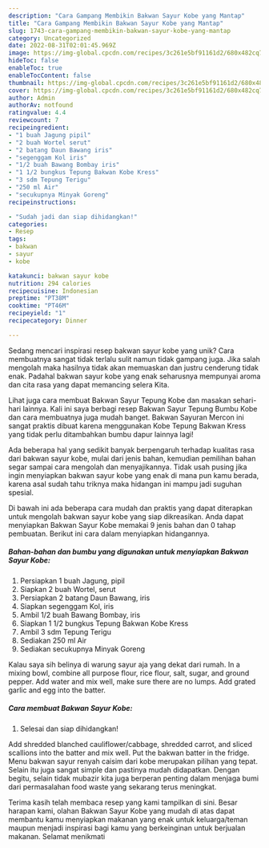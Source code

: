 ```yaml
---
description: "Cara Gampang Membikin Bakwan Sayur Kobe yang Mantap"
title: "Cara Gampang Membikin Bakwan Sayur Kobe yang Mantap"
slug: 1743-cara-gampang-membikin-bakwan-sayur-kobe-yang-mantap
category: Uncategorized
date: 2022-08-31T02:01:45.969Z
image: https://img-global.cpcdn.com/recipes/3c261e5bf91161d2/680x482cq70/bakwan-sayur-kobe-foto-resep-utama.jpg
hideToc: false
enableToc: true
enableTocContent: false
thumbnail: https://img-global.cpcdn.com/recipes/3c261e5bf91161d2/680x482cq70/bakwan-sayur-kobe-foto-resep-utama.jpg
cover: https://img-global.cpcdn.com/recipes/3c261e5bf91161d2/680x482cq70/bakwan-sayur-kobe-foto-resep-utama.jpg
author: Admin
authorAv: notfound
ratingvalue: 4.4
reviewcount: 7
recipeingredient:
- "1 buah Jagung pipil"
- "2 buah Wortel serut"
- "2 batang Daun Bawang iris"
- "segenggam Kol iris"
- "1/2 buah Bawang Bombay iris"
- "1 1/2 bungkus Tepung Bakwan Kobe Kress"
- "3 sdm Tepung Terigu"
- "250 ml Air"
- "secukupnya Minyak Goreng"
recipeinstructions:

- "Sudah jadi dan siap dihidangkan!"
categories:
- Resep
tags:
- bakwan
- sayur
- kobe

katakunci: bakwan sayur kobe 
nutrition: 294 calories
recipecuisine: Indonesian
preptime: "PT38M"
cooktime: "PT46M"
recipeyield: "1"
recipecategory: Dinner

---
```





Sedang mencari inspirasi resep bakwan sayur kobe yang unik? Cara membuatnya sangat tidak terlalu sulit namun tidak gampang juga. Jika salah mengolah maka hasilnya tidak akan memuaskan dan justru cenderung tidak enak. Padahal bakwan sayur kobe yang enak seharusnya mempunyai aroma dan cita rasa yang dapat memancing selera Kita.





Lihat juga cara membuat Bakwan Sayur Tepung Kobe dan masakan sehari-hari lainnya. Kali ini saya berbagi resep Bakwan Sayur Tepung Bumbu Kobe dan cara membuatnya juga mudah banget. Bakwan Sayuran Mercon ini sangat praktis dibuat karena menggunakan Kobe Tepung Bakwan Kress yang tidak perlu ditambahkan bumbu dapur lainnya lagi!

Ada beberapa hal yang sedikit banyak berpengaruh terhadap kualitas rasa dari bakwan sayur kobe, mulai dari jenis bahan, kemudian pemilihan bahan segar sampai cara mengolah dan menyajikannya. Tidak usah pusing jika ingin menyiapkan bakwan sayur kobe yang enak di mana pun kamu berada, karena asal sudah tahu triknya maka hidangan ini mampu jadi suguhan spesial.






Di bawah ini ada beberapa cara mudah dan praktis yang dapat diterapkan untuk mengolah bakwan sayur kobe yang siap dikreasikan. Anda dapat menyiapkan Bakwan Sayur Kobe memakai 9 jenis bahan dan 0 tahap pembuatan. Berikut ini cara dalam menyiapkan hidangannya.

<!--inarticleads1-->

##### Bahan-bahan dan bumbu yang digunakan untuk menyiapkan Bakwan Sayur Kobe:

1. Persiapkan 1 buah Jagung, pipil
1. Siapkan 2 buah Wortel, serut
1. Persiapkan 2 batang Daun Bawang, iris
1. Siapkan segenggam Kol, iris
1. Ambil 1/2 buah Bawang Bombay, iris
1. Siapkan 1 1/2 bungkus Tepung Bakwan Kobe Kress
1. Ambil 3 sdm Tepung Terigu
1. Sediakan 250 ml Air
1. Sediakan secukupnya Minyak Goreng


Kalau saya sih belinya di warung sayur aja yang dekat dari rumah. In a mixing bowl, combine all purpose flour, rice flour, salt, sugar, and ground pepper. Add water and mix well, make sure there are no lumps. Add grated garlic and egg into the batter. 

<!--inarticleads2-->

##### Cara membuat Bakwan Sayur Kobe:


1. Selesai dan siap dihidangkan!

Add shredded blanched cauliflower/cabbage, shredded carrot, and sliced scallions into the batter and mix well. Put the bakwan batter in the fridge. Menu bakwan sayur renyah caisim dari kobe merupakan pilihan yang tepat. Selain itu juga sangat simple dan pastinya mudah didapatkan. Dengan begitu, selain tidak mubazir kita juga berperan penting dalam menjaga bumi dari permasalahan food waste yang sekarang terus meningkat. 

Terima kasih telah membaca resep yang kami tampilkan di sini. Besar harapan kami, olahan Bakwan Sayur Kobe yang mudah di atas dapat membantu kamu menyiapkan makanan yang enak untuk keluarga/teman maupun menjadi inspirasi bagi kamu yang berkeinginan untuk berjualan makanan. Selamat menikmati
